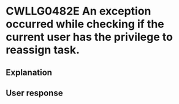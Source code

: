 # CWLLG0482E An exception occurred while checking if the current user has the privilege to reassign task.

## Explanation

## User response